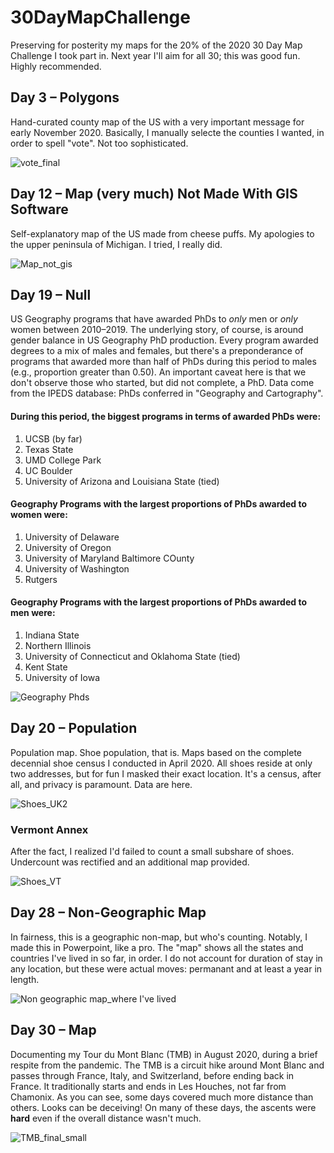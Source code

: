 # 30DayMapChallenge

Preserving for posterity my maps for the 20% of the 2020 30 Day Map Challenge I took part in. Next year I'll aim for all 30; this was good fun. Highly recommended.

## Day 3 – Polygons
Hand-curated county map of the US with a very important message for early November 2020. Basically, I manually selecte the counties I wanted, in order to spell "vote". Not too sophisticated.

![vote_final](https://user-images.githubusercontent.com/44196769/100946058-8b4f3d00-34d0-11eb-8433-dd45cdf0b77a.png)

## Day 12 – Map (very much) Not Made With GIS Software
Self-explanatory map of the US made from cheese puffs. My apologies to the upper peninsula of Michigan. I tried, I really did.

![Map_not_gis](https://user-images.githubusercontent.com/44196769/100949850-264c1500-34d9-11eb-9777-f7c9a7ec2ce0.png)

## Day 19 – Null
US Geography programs that have awarded PhDs to *only* men or *only* women between 2010–2019. The underlying story, of course, is around gender balance in US Geography PhD production. Every program awarded degrees to a mix of males and females, but there's a preponderance of programs that awarded more than half of PhDs during this period to males (e.g., proportion greater than 0.50). An important caveat here is that we don't observe those who started, but did not complete, a PhD. Data come from the IPEDS database: PhDs conferred in "Geography and Cartography".

#### During this period, the biggest programs in terms of awarded PhDs were:
1. UCSB (by far)
2. Texas State
3. UMD College Park
4. UC Boulder
5. University of Arizona and Louisiana State (tied)

#### Geography Programs with the largest proportions of PhDs awarded to women were:
1. University of Delaware
2. University of Oregon
3. University of Maryland Baltimore COunty
4. University of Washington
5. Rutgers

#### Geography Programs with the largest proportions of PhDs awarded to men were:
1. Indiana State
2. Northern Illinois
3. University of Connecticut and Oklahoma State (tied)
4. Kent State
5. University of Iowa

![Geography Phds](https://user-images.githubusercontent.com/44196769/100948601-3adade00-34d6-11eb-8f9d-8c0133a5281e.png)

## Day 20 – Population
Population map. Shoe population, that is. Maps based on the complete decennial shoe census I conducted in April 2020. All shoes reside at only two addresses, but for fun I masked their exact location. It's a census, after all, and privacy is paramount. Data are here.

![Shoes_UK2](https://user-images.githubusercontent.com/44196769/100948734-87261e00-34d6-11eb-87c2-bc494e66cd4b.png)

### Vermont Annex
After the fact, I realized I'd failed to count a small subshare of shoes. Undercount was rectified and an additional map provided.

![Shoes_VT](https://user-images.githubusercontent.com/44196769/100948768-9d33de80-34d6-11eb-9385-43fe1b647538.png)

## Day 28 – Non-Geographic Map
In fairness, this is a geographic non-map, but who's counting. Notably, I made this in Powerpoint, like a pro. The "map" shows all the states and countries I've lived in so far, in order. I do not account for duration of stay in any location, but these were actual moves: permanant and at least a year in length.

![Non geographic map_where I've lived](https://user-images.githubusercontent.com/44196769/100948696-72498a80-34d6-11eb-8ce7-10695cc65d7d.png)

## Day 30 – Map
Documenting my Tour du Mont Blanc (TMB) in August 2020, during a brief respite from the pandemic. The TMB is a circuit hike around Mont Blanc and passes through France, Italy, and Switzerland, before ending back in France. It traditionally starts and ends in Les Houches, not far from Chamonix. As you can see, some days covered much more distance than others. Looks can be deceiving! On many of these days, the ascents were **hard** even if the overall distance wasn't much.

![TMB_final_small](https://user-images.githubusercontent.com/44196769/100950031-7925cc80-34d9-11eb-86b8-93551de4aafd.png)
